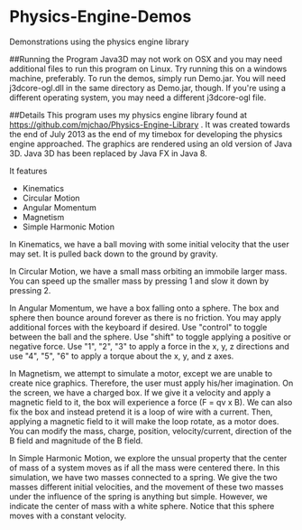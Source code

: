 # Physics-Engine-Demos
Demonstrations using the physics engine library

##Running the Program
Java3D may not work on OSX and you may need additional files to run this program on Linux. Try running this on a windows machine, preferably. To run the demos, simply run Demo.jar. You will need j3dcore-ogl.dll in the same directory as Demo.jar, though. If you're using a different operating system, you may need a different j3dcore-ogl file.

##Details
This program uses my physics engine library found at https://github.com/mjchao/Physics-Engine-Library . It was created towards the end of July 2013 as the end of my timebox for developing the physics engine approached. The graphics are rendered using an old version of Java 3D. Java 3D has been replaced by Java FX in Java 8.

It features

* Kinematics
* Circular Motion
* Angular Momentum
* Magnetism
* Simple Harmonic Motion

In Kinematics, we have a ball moving with some initial velocity that the user may set. It is pulled back down to the ground by gravity.

In Circular Motion, we have a small mass orbiting an immobile larger mass. You can speed up the smaller mass by pressing 1 and slow it down by pressing 2.

In Angular Momentum, we have a box falling onto a sphere. The box and sphere then bounce around forever as there is no friction. You may apply additional forces with the keyboard if desired. Use "control" to toggle between the ball and the sphere. Use "shift" to toggle applying a positive or negative force. Use "1", "2", "3" to apply a force in the x, y, z directions and use "4", "5", "6" to apply a torque about the x, y, and z axes.

In Magnetism, we attempt to simulate a motor, except we are unable to create nice graphics. Therefore, the user must apply his/her imagination. On the screen, we have a charged box. If we give it a velocity and apply a magnetic field to it, the box will experience a force (F = qv x B). We can also fix the box and instead pretend it is a loop of wire with a current. Then, applying a magnetic field to it will make the loop rotate, as a motor does. You can modify the mass, charge, position, velocity/current, direction of the B field and magnitude of the B field.

In Simple Harmonic Motion, we explore the unsual property that the center of mass of a system moves as if all the mass were centered there. In this simulation, we have two masses connected to a spring. We give the two masses different initial velocities, and the movement of these two masses under the influence of the spring is anything but simple. However, we indicate the center of mass with a white sphere. Notice that this sphere moves with a constant velocity.
